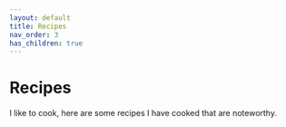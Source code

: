 ```yaml
---
layout: default
title: Recipes
nav_order: 3
has_children: true
---
```


# Recipes

I like to cook, here are some recipes I have cooked that are noteworthy.
